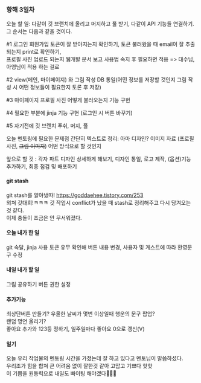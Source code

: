 ### 항해 3일차
오늘 할 일: 다같이 깃 브랜치에 올리고 머지하고 풀 받기, 다같이 API 기능들 연결하기. 그 순서는 다음과 같을 것이다.   

#1 로그인 회원가입 토큰이 잘 받아지는지 확인하기, 토큰 불러왔을 때 email이 잘 추출되는지 print로 확인하기,  
프로필 사진 업로드 되는지 웹개발 문서 보고 사용법 숙지 후 필요하면 적용 => 대수님, 아영님이 적용 하는 걸로    

#2 view(메인, 마이페이지) 와 그림 작성 DB 통일(어떤 정보를 저장할 것인지 그림 작성 시 어떤 정보들이 필요한지 토론 후 저장)   

#3 마이페이지 프로필 사진 어떻게 불러오는지 기능 구현  

#4 필요한 부분에 jinja 기능 구현 (로그인 시 버튼 바꾸기)    

#5 자기전에 깃 브랜치 푸쉬, 머지, 풀

오늘 멘토링에 필요한 문제점 간단히 텍스트로 정리: 아마 디자인? 이미지 자료 (프로필 사진, ~~그림 이미지~~) 어떤 방식으로 할 것인지 

앞으로 할 것 : 각자 파트 디자인 상세하게 해보기, 디자인 통일, 로고 제작, (옵션)기능 추가하기, 최종 점검 및 배포하기

#### git stash
git stash를 알아냈따! https://goddaehee.tistory.com/253  
외쳐 갓대희!ㅋㅋㅋ 깃 작업시 conflict가 났을 때 stash로 정리해주고 다시 당겨오는 것 같다.  
이제 충돌이 조금은 안 무서워졌다.

#### 오늘 내가 한 일
git 숙달, jinja 사용 토큰 유무 확인해 버튼 내용 변경, 사용자 및 게스트에 따라 환영문구 수정

#### 내일 내가 할 일
그림 공유하기 버튼 권한 설정

#### 추가기능
최상단버튼 만들기?
우울한 날씨가 몇번 이상일때 행운의 문구 팝업?  
랜덤 명언 올리기?  
좋아요 추가와 123등 정하기, 일주일마다 좋아요 0으로 갱신(V)

#### 일기
오늘 우리 작업물의 멘토링 시간을 가졌는데 잘 하고 있다고 멘토님이 말씀하셨다.  
우리조가 힘을 합쳐 큰 어려움 없이 잘한것 같아 고맙고 기쁘다 핫핫  
이 기쁨을 원동력으로 내일도 빠이팅 해야겠다😤😤😤